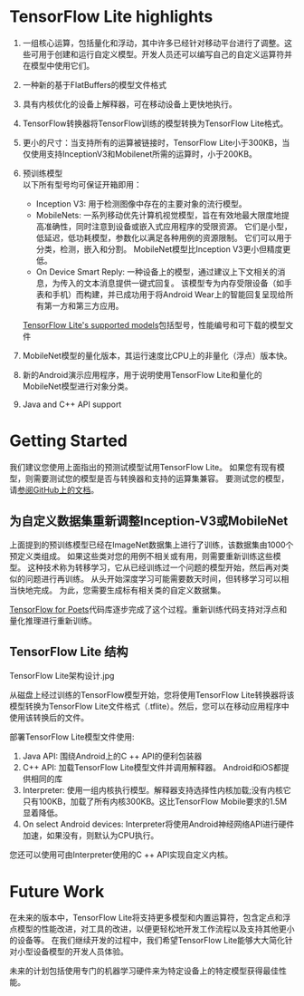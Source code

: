 # TensorFlow Lite highlights

1. 一组核心运算，包括量化和浮动，其中许多已经针对移动平台进行了调整。这些可用于创建和运行自定义模型。开发人员还可以编写自己的自定义运算符并在模型中使用它们。
2. 一种新的基于FlatBuffers的模型文件格式
3. 具有内核优化的设备上解释器，可在移动设备上更快地执行。
4. TensorFlow转换器将TensorFlow训练的模型转换为TensorFlow Lite格式。
5. 更小的尺寸：当支持所有的运算被链接时，TensorFlow Lite小于300KB，当仅使用支持InceptionV3和Mobilenet所需的运算时，小于200KB。
6. 预训练模型  
	以下所有型号均可保证开箱即用：
	- Inception V3: 用于检测图像中存在的主要对象的流行模型。
	- MobileNets: 一系列移动优先计算机视觉模型，旨在有效地最大限度地提高准确性，同时注意到设备或嵌入式应用程序的受限资源。 它们是小型，低延迟，低功耗模型，参数化以满足各种用例的资源限制。 它们可以用于分类，检测，嵌入和分割。 	MobileNet模型比Inception V3更小但精度更低。
	- On Device Smart Reply: 一种设备上的模型，通过建议上下文相关的消息，为传入的文本消息提供一键式回复。 该模型专为内存受限设备（如手表和手机）而构建，并已成功用于将Android Wear上的智能回复呈现给所有第一方和第三方应用。

	[TensorFlow Lite's supported models](https://github.com/tensorflow/tensorflow/blob/master/tensorflow/contrib/lite/g3doc/models.md)包括型号，性能编号和可下载的模型文件
7. MobileNet模型的量化版本，其运行速度比CPU上的非量化（浮点）版本快。
8. 新的Android演示应用程序，用于说明使用TensorFlow Lite和量化的MobileNet模型进行对象分类。
9. Java and C++ API support 

# Getting Started

 我们建议您使用上面指出的预测试模型试用TensorFlow Lite。 如果您有现有模型，则需要测试您的模型是否与转换器和支持的运算集兼容。 要测试您的模型，请[参阅GitHub上的文档](https://github.com/tensorflow/tensorflow/tree/master/tensorflow/contrib/lite)。

## 为自定义数据集重新调整Inception-V3或MobileNet

 上面提到的预训练模型已经在ImageNet数据集上进行了训练，该数据集由1000个预定义类组成。 如果这些类对您的用例不相关或有用，则需要重新训练这些模型。 这种技术称为转移学习，它从已经训练过一个问题的模型开始，然后再对类似的问题进行再训练。 从头开始深度学习可能需要数天时间，但转移学习可以相当快地完成。 为此，您需要生成标有相关类的自定义数据集。

 [TensorFlow for Poets](https://codelabs.developers.google.com/codelabs/tensorflow-for-poets/)代码库逐步完成了这个过程。重新训练代码支持对浮点和量化推理进行重新训练。

## TensorFlow Lite 结构

 TensorFlow Lite架构设计.jpg

 从磁盘上经过训练的TensorFlow模型开始，您将使用TensorFlow Lite转换器将该模型转换为TensorFlow Lite文件格式（.tflite）。然后，您可以在移动应用程序中使用该转换后的文件。

 部署TensorFlow Lite模型文件使用:

1. Java API: 围绕Android上的C ++ API的便利包装器
2. C++ API: 加载TensorFlow Lite模型文件并调用解释器。 Android和iOS都提供相同的库
3. Interpreter: 使用一组内核执行模型。解释器支持选择性内核加载;没有内核它只有100KB，加载了所有内核300KB。这比TensorFlow Mobile要求的1.5M显着降低。
4. On select Android devices: Interpreter将使用Android神经​​网络API进行硬件加速，如果没有，则默认为CPU执行。

 您还可以使用可由Interpreter使用的C ++ API实现自定义内核。

# Future Work

 在未来的版本中，TensorFlow Lite将支持更多模型和内置运算符，包含定点和浮点模型的性能改进，对工具的改进，以便更轻松地开发工作流程以及支持其他更小的设备等。 在我们继续开发的过程中，我们希望TensorFlow Lite能够大大简化针对小型设备模型的开发人员体验。

 未来的计划包括使用专门的机器学习硬件来为特定设备上的特定模型获得最佳性能。